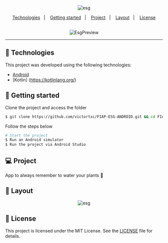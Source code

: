 <div align="center">
    <img align="center" alt="esg" title="PlantManager" src="assets/logo.svg" />
</div>

<p align="center">
  <a href="#-technologies">Technologies</a>&nbsp;&nbsp;&nbsp;|&nbsp;&nbsp;&nbsp;
  <a href="#-getting-started">Getting started</a>&nbsp;&nbsp;&nbsp;|&nbsp;&nbsp;&nbsp;
  <a href="#-project">Project</a>&nbsp;&nbsp;&nbsp;|&nbsp;&nbsp;&nbsp;
  <a href="#-layout">Layout</a>&nbsp;&nbsp;&nbsp;|&nbsp;&nbsp;&nbsp;
  <a href="#-license">License</a>
</p>

<br>

<div align="center">
  <img alt="EsgPreview" src="assets/plantmanager-preview.png">
</div>

---

## 🧪 Technologies

This project was developed using the following technologies:

-   [Android](https://www.android.com/intl/pt-BR_br/)
-   [Kotlin] (https://kotlinlang.org/)

## 🚀 Getting started

Clone the project and access the folder

```bash
$ git clone https://github.com/victortxc/FIAP-ESG-ANDROID.git && cd FIAP-ESG-ANDROID
```

Follow the steps below

```bash
# Start the project
$ Run an Android simulator
$ Run the project via Android Studio
```

## 💻 Project

App to always remember to water your plants 🌱

## 🔖 Layout

<div align="center">
    <img align="center" alt="esg" title="PlantManager" src="assets/logo.svg" />
</div>

## 📝 License

This project is licensed under the MIT License. See the [LICENSE](LICENSE.md) file for details.
